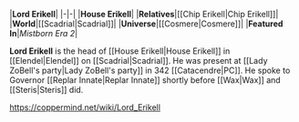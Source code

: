 |**Lord Erikell**|
|-|-|
|**House Erikell**|
|**Relatives**|[[Chip Erikell\|Chip Erikell]]|
|**World**|[[Scadrial\|Scadrial]]|
|**Universe**|[[Cosmere\|Cosmere]]|
|**Featured In**|*Mistborn Era 2*|

**Lord Erikell** is the head of [[House Erikell\|House Erikell]] in [[Elendel\|Elendel]] on [[Scadrial\|Scadrial]].
He was present at [[Lady ZoBell's party\|Lady ZoBell's party]] in 342 [[Catacendre\|PC]]. He spoke to Governor [[Replar Innate\|Replar Innate]] shortly before [[Wax\|Wax]] and [[Steris\|Steris]] did.



https://coppermind.net/wiki/Lord_Erikell